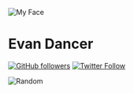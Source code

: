 ![My Face](https://s.gravatar.com/avatar/27f502b01f40d3a27e8fe2edefb5e641?s=200)

# Evan Dancer

[![GitHub followers](https://img.shields.io/github/followers/edance.svg?style=social&label=Github%20Followers&style=flat-square)]()
[![Twitter Follow](https://img.shields.io/twitter/follow/mmmmpizzza.svg?style=social&label=Twitter%20Followers&style=flat-square)]()


![Random](https://picsum.photos/200/300.jpg?random)

